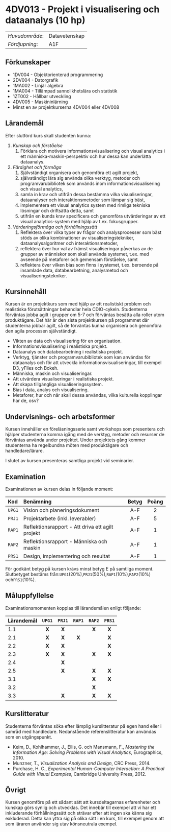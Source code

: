 # 4DV013 - Projekt i visualisering och dataanalys (10 hp)

|     |     |
| --- | --- | 
| *Huvudområde*: | Datavetenskap | 
| *Fördjupning*: | A1F | 

## Förkunskaper

- 1DV004 - Objektorienterad programmering
- 2DV004 - Datorgrafik
- 1MA002 - Linjär algebra
- 1MA004 - Tillämpad sannolikhetslära och statistik
- 1ZT002 - Hållbar utveckling
- 4DV005 - Maskininlärning
- Minst en av projektkurserna 4DV004 eller 4DV008

## Lärandemål

Efter slutförd kurs skall studenten kunna:

1. *Kunskap och förståelse*
    1. Förklara och motivera informationsvisualisering och visual analytics i ett människa-maskin-perspektiv och hur dessa kan underlätta dataanalys.
2. *Färdighet och förmåga*
    1. Självständigt organisera och genomföra ett agilt projekt,
    2. självständigt lära sig använda olika verktyg, metoder och programvarubibliotek som används inom informationsvisualisering och visual analytics,
    3. samla in krav och utifrån dessa bestämma vilka visualiseringar, dataanalyser och interaktionsmetoder som lämpar sig bäst,
    4. implementera ett visual analytics system med rimliga tekniska lösningar och driftsätta detta, samt
    5. utifrån en kunds krav specificera och genomföra utvärderingar av ett visual analytics-system med hjälp av t.ex. fokusgrupper.
3. *Värderingsförmåga och förhållningssätt*
    1. Reflektera över vilka typer av frågor och analysprocesser som bäst stöds av olika kombinationer av visualiseringstekniker, dataanalysalgoritmer och interaktionsmetoder,
    2. reflektera över hur val av främst visualiseringar påverkas av de grupper av människor som skall använda systemet, t.ex. med avseende på metaforer och gemensam förståelse, samt
    3. reflektera över vilken bias som finns i systemet, t.ex. beroende på insamlade data, databearbetning, analysmetod och visualiseringstekniker.

## Kursinnehåll

Kursen är en projektkurs som med hjälp av ett realistiskt problem och realistiska förutsättningar behandlar hela CDIO-cykeln. Studenterna förväntas jobba agilt i grupper om 5-7 och förväntas besätta alla roller utom produktägare.  Det här är den sista projektkursen på programmet där studenterna jobbar agilt, så de förväntas kunna organisera och genomföra den agila processen självständigt. 

- Vikten av data och visualisering för en organisation.
- Informationsvisualisering i realistiska projekt.
- Dataanalys och databearbetning i realistiska projekt.
- Verktyg, tjänster och programvarubibliotek som kan användas för dataanalys och för att utveckla informationsvisualiseringar, till exempel D3, yFiles och Bokeh.
- Människa, maskin och visualiseringar.
- Att utvärdera visualiseringar i realistiska projekt.
- Att skapa tillgängliga visualiseringssystem.
- Bias i data, analys och visualisering.
- Metaforer, hur och när skall dessa användas, vilka kulturella kopplingar har de, osv?

## Undervisnings- och arbetsformer

Kursen innehåller en föreläsningsserie samt workshops som presentera och hjälper studenterna  komma igång med de verktyg, metoder och resurser de förväntas använda under projektet. Under projektets gång kommer studenterna ha regelbundna möten med produktägare och handledare/lärare.  
 
I slutet av kursen presenteras samtliga projekt vid seminarier.

## Examination

Examinationen av kursen delas in följande moment:

| Kod  | Benämning                                        | Betyg | Poäng |  
| :--- | :--------------------------------------          | :---: | :---: |  
|`UPG1`| Vision och planeringsdokument                    | A-F   | 2     |  
|`PRJ1`| Projektarbete (inkl. leverabler)                 | A-F   | 5     |  
|`RAP1`| Reflektionsrapport - Att driva ett agilt projekt | A-F   | 1     |  
|`RAP2`| Reflektionsrapport - Människa och maskin         | A-F   | 1     |  
|`PRS1`| Design, implementering och resultat              | A-F   | 1     |  

För godkänt betyg på kursen krävs minst betyg E på samtliga moment. Slutbetyget bestäms från:`UPG1`(20%),`PRJ1`(50%),`RAP1`(10%),`RAP2`(10%) och`PRS1`(10%).

## Måluppfyllelse

Examinationsmomenten kopplas till lärandemålen enligt följande:

| Lärandemål |`UPG1` |`PRJ1` |`RAP1` |`RAP2` |`PRS1` |
| :--------- | :---: | :---: | :---: | :---: | :---: |
| 1.1        | **X** | **X** |       | **X** | **X** |
| 2.1        | **X** | **X** | **X** |       | **X** |
| 2.2        | **X** | **X** |       |       | **X** |
| 2.3        | **X** | **X** |       | **X** | **X** |
| 2.4        |       | **X** |       |       |       |
| 2.5        |       | **X** |       | **X** | **X** |
| 3.1        |       |       |       | **X** | **X** |
| 3.2        |       |       |       | **X** |       |
| 3.3        |       | **X** |       | **X** | **X** |

## Kurslitteratur

Studenterna förväntas söka efter lämplig kurslitteratur på egen hand eller i samråd med handledare. Nedanstående referenslitteratur kan användas som en utgångspunkt.

- Keim, D., Kohlhammer, J., Ellis, G. och Mansmann, F., *Mastering the Information Age: Solving Problems with Visual Analytics*, Eurographics, 2010.
- Munzner, T., *Visualization Analysis and Design*, CRC Press, 2014. 
- Purchase, H. C., *Experimental Human-Computer Interaction: A Practical Guide with Visual Examples*, Cambridge University Press, 2012. 

## Övrigt

Kursen genomförs på ett sådant sätt att kursdeltagarnas erfarenheter och kunskap görs synlig och utvecklas. Det innebär till exempel att vi har ett inkluderande förhållningssätt och strävar efter att ingen ska känna sig exkluderad. Detta kan yttra sig på olika sätt i en kurs, till exempel genom att som läraren använder sig utav könsneutrala exempel.
